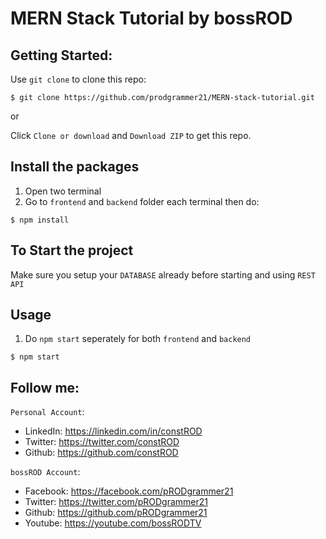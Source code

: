 # MERN Stack Tutorial by bossROD

## Getting Started:

Use `git clone` to clone this repo:
```console
$ git clone https://github.com/prodgrammer21/MERN-stack-tutorial.git
```
or

Click `Clone or download` and `Download ZIP` to get this repo.

## Install the packages
1. Open two terminal
2. Go to `frontend` and `backend` folder each terminal then do:  
```console
$ npm install
```

## To Start the project
Make sure you setup your `DATABASE` already before starting and using `REST API`

## Usage
1. Do `npm start` seperately for both `frontend` and `backend`
```console
$ npm start
```


## Follow me:
`Personal Account`: 
- LinkedIn: https://linkedin.com/in/constROD
- Twitter: https://twitter.com/constROD
- Github: https://github.com/constROD

`bossROD Account`:
- Facebook: https://facebook.com/pRODgrammer21
- Twitter: https://twitter.com/pRODgrammer21
- Github: https://github.com/pRODgrammer21
- Youtube: https://youtube.com/bossRODTV

